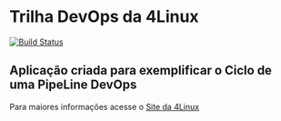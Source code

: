 # Trilha DevOps da 4Linux

<!-- Altere a Flag abaixo com sua URL do Travis -->
[![Build Status](https://travis-ci.org/levi-santos/DevOpsLab-HelloWorld.svg?branch=master)](https://travis-ci.org/levi-santos/DevOpsLab-HelloWorld)
## Aplicação criada para exemplificar o Ciclo de uma PipeLine DevOps


Para maiores informações acesse o [Site da 4Linux](https://www.4linux.com.br/cursos/devops)
